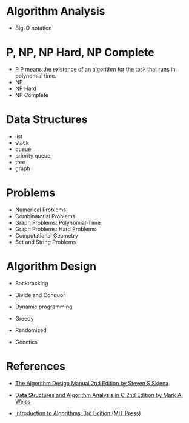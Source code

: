 # Algorithm Analysis

* Big-O notation

# P, NP, NP Hard, NP Complete

* P
P means the existence of an algorithm for the task that runs in polynomial time.
* NP
* NP Hard
* NP Complete

# Data Structures

* list
* stack 
* queue
* priority queue
* tree
* graph

# Problems

* Numerical Problems
* Combinatorial Problems
* Graph Problems: Polynomial-Time
* Graph Problems: Hard Problems
* Computational Geometry
* Set and String Problems

# Algorithm Design

* Backtracking

* Divide and Conquor

* Dynamic programming

* Greedy

* Randomized

* Genetics



# References

* [The Algorithm Design Manual 2nd Edition by Steven S Skiena](http://www.amazon.com/Algorithm-Design-Manual-Steven-Skiena/dp/1848000693/ref=sr_1_1?s=books&ie=UTF8&qid=1460283355&sr=1-1&keywords=the+algorithm+design+manual)

* [Data Structures and Algorithm Analysis in C 2nd Edition by Mark A. Weiss ](http://www.amazon.com/Data-Structures-Algorithm-Analysis-2nd/dp/0201498405/ref=sr_1_sc_1?s=books&ie=UTF8&qid=1460283476&sr=1-1-spell&keywords=datastructures+and+algorithms+analysis+in+c)

* [Introduction to Algorithms, 3rd Edition (MIT Press)](http://www.amazon.com/Introduction-Algorithms-3rd-MIT-Press/dp/0262033844/ref=sr_1_1?s=books&ie=UTF8&qid=1460283565&sr=1-1&keywords=introduction+to+algorithms)
